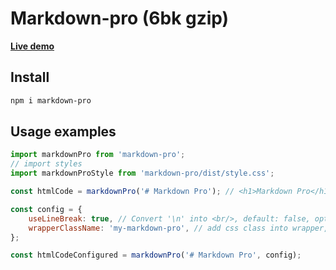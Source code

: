 # Markdown-pro (6bk gzip)

**[Live demo](http://webbestmaster.github.io/markdown-pro)**

## Install

```bash
npm i markdown-pro
```

## Usage examples

```javascript
import markdownPro from 'markdown-pro';
// import styles
import markdownProStyle from 'markdown-pro/dist/style.css';

const htmlCode = markdownPro('# Markdown Pro'); // <h1>Markdown Pro</h1>

const config = {
    useLineBreak: true, // Convert '\n' into <br/>, default: false, optional
    wrapperClassName: 'my-markdown-pro', // add css class into wrapper, default: '', optional
};

const htmlCodeConfigured = markdownPro('# Markdown Pro', config);
```
